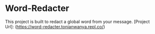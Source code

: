 # Word-Redacter
This project is built to redact a global word from your message.
[Project Url]:
(https://word-redacter.tonianwanya.repl.co/)
